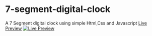 # 7-segment-digital-clock

A 7 Segment digital clock using simple Html,Css and Javascript
<a href="https://nagarjun-avala.github.io/7-segment-digital-clock/" target="_blank">Live Preview</a>
[![Live Preview](https://media.licdn.com/dms/image/D562DAQGEYNB2qjKNQg/profile-treasury-image-shrink_800_800/0/1710566749268?e=1711173600&v=beta&t=dZ0T6w9u4yyqwxk2tnax1rktQagIDe6VyvOSOIYVHa8)](https://nagarjun-avala.github.io/7-segment-digital-clock/)
